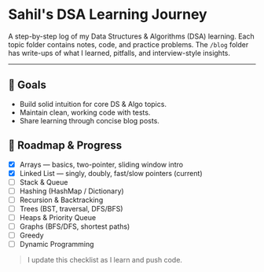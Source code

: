 # Sahil's DSA Learning Journey

A step-by-step log of my Data Structures & Algorithms (DSA) learning. Each topic folder contains notes, code, and practice problems. 
The `/blog` folder has write-ups of what I learned, pitfalls, and interview-style insights.

---

## 🚀 Goals
- Build solid intuition for core DS & Algo topics.
- Maintain clean, working code with tests.
- Share learning through concise blog posts.

## 🧭 Roadmap & Progress
- [x] Arrays — basics, two-pointer, sliding window intro
- [x] Linked List — singly, doubly, fast/slow pointers (current)
- [ ] Stack & Queue
- [ ] Hashing (HashMap / Dictionary)
- [ ] Recursion & Backtracking
- [ ] Trees (BST, traversal, DFS/BFS)
- [ ] Heaps & Priority Queue
- [ ] Graphs (BFS/DFS, shortest paths)
- [ ] Greedy
- [ ] Dynamic Programming

> I update this checklist as I learn and push code.


